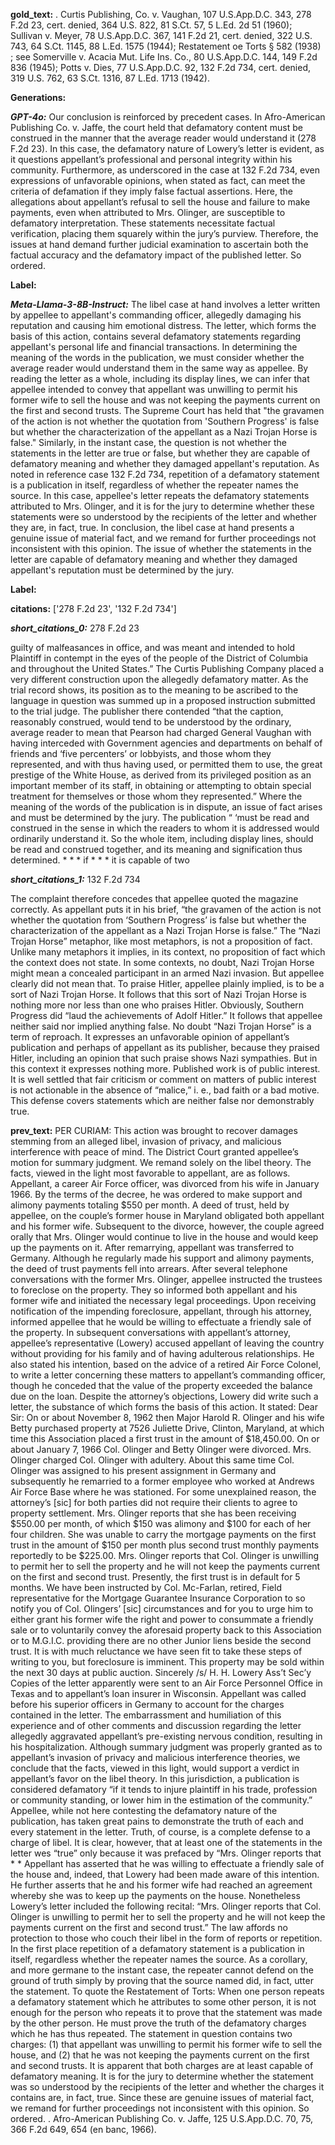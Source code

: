 **gold_text:**
. Curtis Publishing, Co. v. Vaughan, 107 U.S.App.D.C. 343, 278 F.2d 23, cert. denied, 364 U.S. 822,
81 S.Ct. 57, 5 L.Ed. 2d 51 (1960); Sullivan v. Meyer, 78 U.S.App.D.C. 367, 141 F.2d 21, cert.
denied, 322 U.S. 743, 64 S.Ct. 1145, 88 L.Ed. 1575 (1944); Restatement oe Torts § 582 (1938) ; see
Somerville v. Acacia Mut. Life Ins. Co., 80 U.S.App.D.C. 144, 149 F.2d 836 (1945); Potts v. Dies, 77
U.S.App.D.C. 92, 132 F.2d 734, cert. denied, 319 U.S. 762, 63 S.Ct. 1316, 87 L.Ed. 1713 (1942).

**Generations:**


***GPT-4o:***
Our conclusion is reinforced by precedent cases. In Afro-American Publishing Co. v. Jaffe, the court
held that defamatory content must be construed in the manner that the average reader would
understand it (278 F.2d 23). In this case, the defamatory nature of Lowery’s letter is evident, as
it questions appellant’s professional and personal integrity within his community. Furthermore, as
underscored in the case at 132 F.2d 734, even expressions of unfavorable opinions, when stated as
fact, can meet the criteria of defamation if they imply false factual assertions. Here, the
allegations about appellant’s refusal to sell the house and failure to make payments, even when
attributed to Mrs. Olinger, are susceptible to defamatory interpretation. These statements
necessitate factual verification, placing them squarely within the jury’s purview. Therefore, the
issues at hand demand further judicial examination to ascertain both the factual accuracy and the
defamatory impact of the published letter.  So ordered.


**Label:** 


***Meta-Llama-3-8B-Instruct:***
  The libel case at hand involves a letter written by appellee to appellant's commanding officer,
allegedly damaging his reputation and causing him emotional distress. The letter, which forms the
basis of this action, contains several defamatory statements regarding appellant's personal life and
financial transactions.  In determining the meaning of the words in the publication, we must
consider whether the average reader would understand them in the same way as appellee. By reading
the letter as a whole, including its display lines, we can infer that appellee intended to convey
that appellant was unwilling to permit his former wife to sell the house and was not keeping the
payments current on the first and second trusts.  The Supreme Court has held that "the gravamen of
the action is not whether the quotation from 'Southern Progress' is false but whether the
characterization of the appellant as a Nazi Trojan Horse is false." Similarly, in the instant case,
the question is not whether the statements in the letter are true or false, but whether they are
capable of defamatory meaning and whether they damaged appellant's reputation.  As noted in
reference case 132 F.2d 734, repetition of a defamatory statement is a publication in itself,
regardless of whether the repeater names the source. In this case, appellee's letter repeats the
defamatory statements attributed to Mrs. Olinger, and it is for the jury to determine whether these
statements were so understood by the recipients of the letter and whether they are, in fact, true.
In conclusion, the libel case at hand presents a genuine issue of material fact, and we remand for
further proceedings not inconsistent with this opinion. The issue of whether the statements in the
letter are capable of defamatory meaning and whether they damaged appellant's reputation must be
determined by the jury.


**Label:** 


**citations:** ['278 F.2d 23', '132 F.2d 734']

***short_citations_0:*** 278 F.2d 23

guilty of malfeasances in office, and was meant and intended to hold Plaintiff in contempt in the eyes of the people of the District of Columbia and throughout the United States.” The Curtis Publishing Company placed a very different construction upon the allegedly defamatory matter. As the trial record shows, its position as to the meaning to be ascribed to the language in question was summed up in a proposed instruction submitted to the trial judge. The publisher there contended “that the caption, reasonably construed, would tend to be understood by the ordinary, average reader to mean that Pearson had charged General Vaughan with having interceded with Government agencies and departments on behalf of friends and ‘five percenters’ or lobbyists, and those whom they represented, and with thus having used, or permitted them to use, the great prestige of the White House, as derived from its privileged position as an important member of its staff, in obtaining or attempting to obtain special treatment for themselves or those whom they represented.” Where the meaning of the words of the publication is in dispute, an issue of fact arises and must be determined by the jury. The publication “ ‘must be read and construed in the sense in which the readers to whom it is addressed would ordinarily understand it. So the whole item, including display lines, should be read and construed together, and its meaning and signification thus determined. * * * if * * * it is capable of two

***short_citations_1:*** 132 F.2d 734

The complaint therefore concedes that appellee quoted the magazine correctly. As appellant puts it in his brief, “the gravamen of the action is not whether the quotation from ‘Southern Progress’ is false but whether the characterization of the appellant as a Nazi Trojan Horse is false.” The “Nazi Trojan Horse” metaphor, like most metaphors, is not a proposition of fact. Unlike many metaphors it implies, in its context, no proposition of fact which the context does not state. In some contexts, no doubt, Nazi Trojan Horse might mean a concealed participant in an armed Nazi invasion. But appellee clearly did not mean that. To praise Hitler, appellee plainly implied, is to be a sort of Nazi Trojan Horse. It follows that this sort of Nazi Trojan Horse is nothing more nor less than one who praises Hitler. Obviously, Southern Progress did “laud the achievements of Adolf Hitler.” It follows that appellee neither said nor implied anything false. No doubt “Nazi Trojan Horse” is a term of reproach. It expresses an unfavorable opinion of appellant’s publication and perhaps of appellant as its publisher, because they praised Hitler, including an opinion that such praise shows Nazi sympathies. But in this context it expresses nothing more. Published work is of public interest. It is well settled that fair criticism or comment on matters of public interest is not actionable in the absence of “malice,” i. e., bad faith or a bad motive. This defense covers statements which are neither false nor demonstrably true.

**prev_text:**
PER CURIAM: This action was brought to recover damages stemming from an alleged libel, invasion of
privacy, and malicious interference with peace of mind. The District Court granted appellee’s motion
for summary judgment. We remand solely on the libel theory. The facts, viewed in the light most
favorable to appellant, are as follows. Appellant, a career Air Force officer, was divorced from his
wife in January 1966. By the terms of the decree, he was ordered to make support and alimony
payments totaling $550 per month. A deed of trust, held by appellee, on the couple’s former house in
Maryland obligated both appellant and his former wife. Subsequent to the divorce, however, the
couple agreed orally that Mrs. Olinger would continue to live in the house and would keep up the
payments on it. After remarrying, appellant was transferred to Germany. Although he regularly made
his support and alimony payments, the deed of trust payments fell into arrears. After several
telephone conversations with the former Mrs. Olinger, appellee instructed the trustees to foreclose
on the property. They so informed both appellant and his former wife and initiated the necessary
legal proceedings. Upon receiving notification of the impending foreclosure, appellant, through his
attorney, informed appellee that he would be willing to effectuate a friendly sale of the property.
In subsequent conversations with appellant’s attorney, appellee’s representative (Lowery) accused
appellant of leaving the country without providing for his family and of having adulterous
relationships. He also stated his intention, based on the advice of a retired Air Force Colonel, to
write a letter concerning these matters to appellant’s commanding officer, though he conceded that
the value of the property exceeded the balance due on the loan. Despite the attorney’s objections,
Lowery did write such a letter, the substance of which forms the basis of this action. It stated:
Dear Sir: On or about November 8, 1962 then Major Harold R. Olinger and his wife Betty purchased
property at 7526 Juliette Drive, Clinton, Maryland, at which time this Association placed a first
trust in the amount of $18,450.00. On or about January 7, 1966 Col. Olinger and Betty Olinger were
divorced. Mrs. Olinger charged Col. Olinger with adultery. About this same time Col. Olinger was
assigned to his present assignment in Germany and subsequently he remarried to a former employee who
worked at Andrews Air Force Base where he was stationed. For some unexplained reason, the attorney’s
[sic] for both parties did not require their clients to agree to property settlement. Mrs. Olinger
reports that she has been receiving $550.00 per month, of which $150 was alimony and $100 for each
of her four children. She was unable to carry the mortgage payments on the first trust in the amount
of $150 per month plus second trust monthly payments reportedly to be $225.00. Mrs. Olinger reports
that Col. Olinger is unwilling to permit her to sell the property and he will not keep the payments
current on the first and second trust. Presently, the first trust is in default for 5 months. We
have been instructed by Col. Mc-Farlan, retired, Field representative for the Mortgage Guarantee
Insurance Corporation to so notify you of Col. Olingers’ [sic] circumstances and for you to urge him
to either grant his former wife the right and power to consummate a friendly sale or to voluntarily
convey the aforesaid property back to this Association or to M.G.I.C. providing there are no other
Junior liens beside the second trust. It is with much reluctance we have seen fit to take these
steps of writing to you, but foreclosure is imminent. This property may be sold within the next 30
days at public auction. Sincerely /s/ H. H. Lowery Ass’t Sec’y Copies of the letter apparently were
sent to an Air Force Personnel Office in Texas and to appellant’s loan insurer in Wisconsin.
Appellant was called before his superior officers in Germany to account for the charges contained in
the letter. The embarrassment and humiliation of this experience and of other comments and
discussion regarding the letter allegedly aggravated appellant’s pre-existing nervous condition,
resulting in his hospitalization. Although summary judgment was properly granted as to appellant’s
invasion of privacy and malicious interference theories, we conclude that the facts, viewed in this
light, would support a verdict in appellant’s favor on the libel theory. In this jurisdiction, a
publication is considered defamatory “if it tends to injure plaintiff in his trade, profession or
community standing, or lower him in the estimation of the community.” Appellee, while not here
contesting the defamatory nature of the publication, has taken great pains to demonstrate the truth
of each and every statement in the letter. Truth, of course, is a complete defense to a charge of
libel. It is clear, however, that at least one of the statements in the letter wes “true” only
because it was prefaced by “Mrs. Olinger reports that * * Appellant has asserted that he was willing
to effectuate a friendly sale of the house and, indeed, that Lowery had been made aware of this
intention. He further asserts that he and his former wife had reached an agreement whereby she was
to keep up the payments on the house. Nonetheless Lowery’s letter included the following recital:
“Mrs. Olinger reports that Col. Olinger is unwilling to permit her to sell the property and he will
not keep the payments current on the first and second trust.” The law affords no protection to those
who couch their libel in the form of reports or repetition. In the first place repetition of a
defamatory statement is a publication in itself, regardless whether the repeater names the source.
As a corollary, and more germane to the instant case, the repeater cannot defend on the ground of
truth simply by proving that the source named did, in fact, utter the statement. To quote the
Restatement of Torts: When one person repeats a defamatory statement which he attributes to some
other person, it is not enough for the person who repeats it to prove that the statement was made by
the other person. He must prove the truth of the defamatory charges which he has thus repeated. The
statement in question contains two charges: (1) that appellant was unwilling to permit his former
wife to sell the house, and (2) that he was not keeping the payments current on the first and second
trusts. It is apparent that both charges are at least capable of defamatory meaning. It is for the
jury to determine whether the statement was so understood by the recipients of the letter and
whether the charges it contains are, in fact, true. Since these are genuine issues of material fact,
we remand for further proceedings not inconsistent with this opinion. So ordered. . Afro-American
Publishing Co. v. Jaffe, 125 U.S.App.D.C. 70, 75, 366 F.2d 649, 654 (en banc, 1966).


